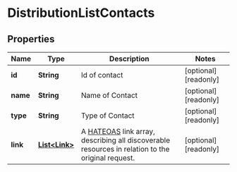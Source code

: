 

# DistributionListContacts


## Properties

| Name | Type | Description | Notes |
|------------ | ------------- | ------------- | -------------|
|**id** | **String** | Id of contact |  [optional] [readonly] |
|**name** | **String** | Name of Contact |  [optional] [readonly] |
|**type** | **String** | Type of Contact |  [optional] [readonly] |
|**link** | [**List&lt;Link&gt;**](Link.md) | A [HATEOAS](https://en.wikipedia.org/wiki/HATEOAS) link array, describing all discoverable resources in relation to the original request. |  [optional] [readonly] |



